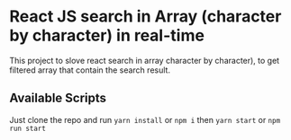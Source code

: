 # React JS search in Array (character by character) in real-time

This project to slove react search in array character by character), to get filtered array that contain the search result.

## Available Scripts

Just clone the repo and run `yarn install` or `npm i` then `yarn start` or `npm run start`